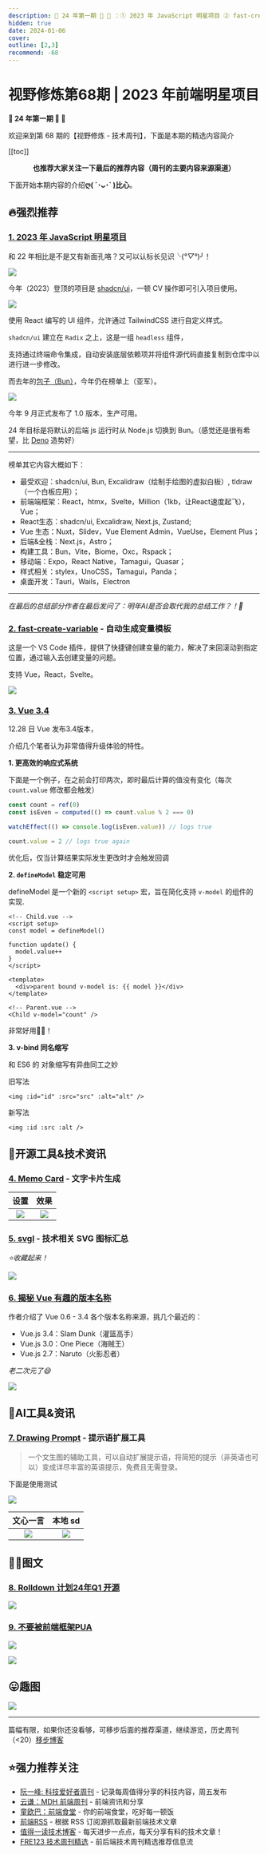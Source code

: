 ```yaml
---
description: 🎈 24 年第一期 🐲 🎉 ：① 2023 年 JavaScript 明星项目 ② fast-create-variable - 自动生成变量模板 ③ Vue 3.4 ④ Memo Card - 文字卡片生成 ⑤ svgl - 技术相关 SVG 图标汇总 ⑥ 揭秘 Vue 有趣的版本名称 ⑦ Drawing Prompt - 提示语扩展工具 ⑧ Rolldown 计划24年Q1 开源 ⑨ 不要被前端框架PUA
hidden: true
date: 2024-01-06
cover: 
outline: [2,3]
recommend: -68
---
```


# 视野修炼第68期 | 2023 年前端明星项目
**🎈 24 年第一期 🐲 🎉**

欢迎来到第 68 期的【视野修炼 - 技术周刊】，下面是本期的精选内容简介

[[toc]]

<center>

**​也推荐大家关注一下最后的推荐内容（周刊的主要内容来源渠道）**
</center>

下面开始本期内容的介绍**ღ( ´･ᴗ･` )比心**。
## 🔥强烈推荐
### [1. 2023 年 JavaScript 明星项目](https://risingstars.js.org/2023/en)
和 22 年相比是不是又有新面孔咯？又可以认标长见识╰(*°▽°*)╯！

![](https://img.cdn.sugarat.top/mdImg/MTcwNDUzNDI0MjE0NA==704534242144)

今年（2023）登顶的项目是 [shadcn/ui](https://github.com/shadcn-ui/ui)，一顿 CV 操作即可引入项目使用。

![](https://img.cdn.sugarat.top/mdImg/MTcwNDUzNDkwNTgwNw==704534905807)

使用 React 编写的 UI 组件，允许通过 TailwindCSS 进行自定义样式。

`shadcn/ui` 建立在 `Radix` 之上，这是一组 `headless` 组件，

支持通过终端命令集成，自动安装底层依赖项并将组件源代码直接复制到仓库中以进行进一步修改。

而去年的[包子（Bun）](https://bun.sh/)，今年仍在榜单上（亚军）。

![](https://img.cdn.sugarat.top/mdImg/MTY3MzUzNzQ5ODY5NQ==673537498695)

今年 9 月正式发布了 1.0 版本，生产可用。

24 年目标是将默认的后端 js 运行时从 Node.js 切换到 Bun。（感觉还是很有希望，比 [Deno](https://deno.com/) 造势好）

---

榜单其它内容大概如下：
* 最受欢迎：shadcn/ui, Bun, Excalidraw（绘制手绘图的虚拟白板）, tldraw（一个白板应用）；
* 前端端框架：React，htmx，Svelte，Million（1kb，让React速度起飞），Vue；
* React生态：shadcn/ui, Excalidraw, Next.js, Zustand;
* Vue 生态：Nuxt，Slidev，Vue Element Admin，VueUse，Element Plus；
* 后端&全栈：Next.js，Astro；
* 构建工具：Bun，Vite，Biome，Oxc，Rspack；
* 移动端：Expo，React Native，Tamagui，Quasar；
* 样式相关：stylex，UnoCSS，Tamagui，Panda；
* 桌面开发：Tauri，Wails，Electron

---

*在最后的总结部分作者在最后发问了：明年AI是否会取代我的总结工作？！🤔*

### [2. fast-create-variable](https://github.com/Simon-He95/fast-create-variable) - 自动生成变量模板

这是一个 VS Code 插件，提供了快捷键创建变量的能力，解决了来回滚动到指定位置，通过输入去创建变量的问题。

支持 Vue，React，Svelte。

![](https://img.cdn.sugarat.top/mdImg/MTcwNDUzODMyNzcyNg==704538327726)

### [3. Vue 3.4](https://blog.vuejs.org/posts/vue-3-4)

12.28 日 Vue 发布3.4版本，

介绍几个笔者认为非常值得升级体验的特性。

**1. 更高效的响应式系统**

下面是一个例子，在之前会打印两次，即时最后计算的值没有变化（每次 `count.value` 修改都会触发）
```ts
const count = ref(0)
const isEven = computed(() => count.value % 2 === 0)

watchEffect(() => console.log(isEven.value)) // logs true

count.value = 2 // logs true again
```

优化后，仅当计算结果实际发生更改时才会触发回调

**2. `defineModel` 稳定可用** 

defineModel 是一个新的 `<script setup>` 宏，旨在简化支持 `v-model` 的组件的实现.

```vue
<!-- Child.vue -->
<script setup>
const model = defineModel()

function update() {
  model.value++
}
</script>

<template>
  <div>parent bound v-model is: {{ model }}</div>
</template>

<!-- Parent.vue -->
<Child v-model="count" />
```

非常好用👍🏻！

**3. v-bind 同名缩写**

和 ES6 的 对象缩写有异曲同工之妙

旧写法
```vue
<img :id="id" :src="src" :alt="alt" />
```
新写法
```vue
<img :id :src :alt />
```

## 🔧开源工具&技术资讯
### [4. Memo Card](https://memocard.net/) - 文字卡片生成

|                                  设置                                   |                                  效果                                   |
| :---------------------------------------------------------------------: | :---------------------------------------------------------------------: |
| ![](https://img.cdn.sugarat.top/mdImg/MTcwNDU0Njk0MzQxNg==704546943416) | ![](https://img.cdn.sugarat.top/mdImg/MTcwNDU0Njg3MjAzNQ==704546872035) |

### [5. svgl](https://svgl.app/) - 技术相关 SVG 图标汇总

*⭐️收藏起来！*

![](https://img.cdn.sugarat.top/mdImg/MTcwNDU0Nzc4MzMwNA==704547783304)

### [6. 揭秘 Vue 有趣的版本名称](https://mp.weixin.qq.com/s/ZKJkkDbqY-WrW6TXm_FobQ)

作者介绍了 Vue 0.6 - 3.4 各个版本名称来源，挑几个最近的：
* Vue.js 3.4：Slam Dunk（灌篮高手）
* Vue.js 3.0：One Piece（海贼王）
* Vue.js 2.7：Naruto（火影忍者）

*老二次元了😄*

![](https://img.cdn.sugarat.top/mdImg/MTcwNDU0ODIyNzQwMg==704548227402)

## 🤖AI工具&资讯
### [7. Drawing Prompt](https://drawing-prompt.com/en) - 提示语扩展工具

>一个文生图的辅助工具，可以自动扩展提示语，将简短的提示（非英语也可以）变成详尽丰富的英语提示，免费且无需登录。

下面是使用测试

![](https://img.cdn.sugarat.top/mdImg/MTcwNDU0NTk5ODI0Mw==704545998243)

|                                文心一言                                 |                                 本地 sd                                 |
| :---------------------------------------------------------------------: | :---------------------------------------------------------------------: |
| ![](https://img.cdn.sugarat.top/mdImg/MTcwNDU0NjM3NzkyNw==704546377927) | ![](https://img.cdn.sugarat.top/mdImg/MTcwNDU0NjM2NjY3Ng==704546366676) |

## 👂🏻图文
### [8. Rolldown 计划24年Q1 开源](https://twitter.com/youyuxi/status/1741065178597536191)

![](https://img.cdn.sugarat.top/mdImg/MTcwNDU5NTM1OTA3Mw==704595359073)

### [9. 不要被前端框架PUA](https://twitter.com/yuxiyou/status/1743174724841243077)

![](https://img.cdn.sugarat.top/mdImg/MTcwNDU5NTU1MDM3Nw==704595550377)

![](https://img.cdn.sugarat.top/mdImg/MTcwNDU5NTYwMTgxNA==704595601814)


## 😛趣图

![](https://img.cdn.sugarat.top/mdImg/MTcwNDU5NjI0OTEwNQ==704596249105)

---

篇幅有限，如果你还没看够，可移步后面的推荐渠道，继续游览，历史周刊（<20）[移步博客](https://sugarat.top/weekly/index.html)

## ⭐️强力推荐关注
* [阮一峰: 科技爱好者周刊](https://www.ruanyifeng.com/blog/archives.html) - 记录每周值得分享的科技内容，周五发布
* [云谦：MDH 前端周刊](https://mdhweekly.com/) - 前端资讯和分享
* [童欧巴：前端食堂](https://github.com/Geekhyt/weekly) - 你的前端食堂，吃好每一顿饭
* [前端RSS](https://fed.chanceyu.com/) - 根据 RSS 订阅源抓取最新前端技术文章
* [值得一读技术博客](https://daily-blog.chlinlearn.top/) - 每天进步一点点，每天分享有料的技术文章！
* [FRE123 技术周刊精选](https://www.fre123.com/weekly) - 前后端技术周刊精选推荐信息流